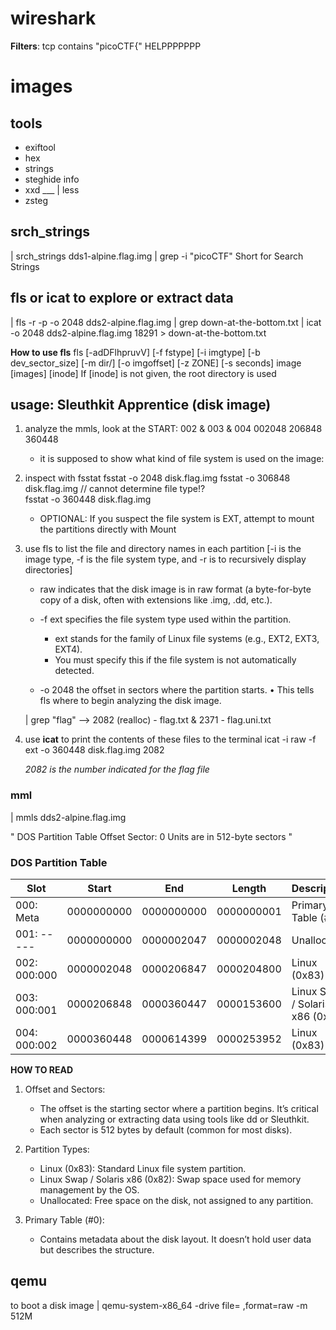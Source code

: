 # wireshark
**Filters**: tcp contains "picoCTF{"
HELPPPPPPP 

# images
## tools
* exiftool
* hex
* strings
* steghide info
* xxd ___ | less
* zsteg

## srch_strings
| srch_strings dds1-alpine.flag.img | grep -i "picoCTF"
Short for Search Strings

## fls or icat to explore or extract data
| fls -r -p -o 2048 dds2-alpine.flag.img | grep down-at-the-bottom.txt
| icat -o 2048 dds2-alpine.flag.img 18291 > down-at-the-bottom.txt

**How to use fls**
fls [-adDFlhpruvV] [-f fstype] [-i imgtype] [-b dev_sector_size] [-m dir/] [-o imgoffset] [-z ZONE] [-s seconds] image [images] [inode] If [inode] is not given, the root directory is used

## usage: Sleuthkit Apprentice (disk image)
1. analyze the mmls, look at the START: 002 & 003 & 004
    002048
    206848
    360448
    * it is supposed to show what kind of file system is used on the image: 

2. inspect with fsstat
    fsstat -o 2048 disk.flag.img
    fsstat -o 306848 disk.flag.img // cannot determine file type!?  
    fsstat -o 360448 disk.flag.img

    * OPTIONAL: If you suspect the file system is EXT, attempt to mount the partitions directly with Mount

3. use fls to list the file and directory names in each partition [-i is the image type, -f is the file system type, and -r is to recursively display directories]

    * raw indicates that the disk image is in raw format (a byte-for-byte copy of a disk, often with extensions like .img, .dd, etc.).

    * -f ext specifies the file system type used within the partition.
	    * ext stands for the family of Linux file systems (e.g., EXT2, EXT3, EXT4).
	    * You must specify this if the file system is not automatically detected.
    
    * -o 2048 the offset in sectors where the partition starts.
	•	This tells fls where to begin analyzing the disk image.

    | grep "flag" --> 2082 (realloc) - flag.txt  & 2371 - flag.uni.txt

4. use **icat** to print the contents of these files to the terminal
    icat -i raw -f ext -o 360448 disk.flag.img 2082

    *2082 is the number indicated for the flag file*



### mml
| mmls dds2-alpine.flag.img

"
DOS Partition Table
Offset Sector: 0
Units are in 512-byte sectors
"

### DOS Partition Table

| Slot      | Start       | End         | Length      | Description                      |
|-----------|-------------|-------------|-------------|----------------------------------|
| 000: Meta | 0000000000  | 0000000000  | 0000000001  | Primary Table (#0)              |
| 001: -----| 0000000000  | 0000002047  | 0000002048  | Unallocated                     |
| 002: 000:000 | 0000002048 | 0000206847 | 0000204800 | Linux (0x83)                   |
| 003: 000:001 | 0000206848 | 0000360447 | 0000153600 | Linux Swap / Solaris x86 (0x82) |
| 004: 000:002 | 0000360448 | 0000614399 | 0000253952 | Linux (0x83)                   |

**HOW TO READ**
1.	Offset and Sectors:
    * The offset is the starting sector where a partition begins. It’s critical when analyzing or extracting data using tools like dd or Sleuthkit.
    * Each sector is 512 bytes by default (common for most disks).

2.	Partition Types:
    * Linux (0x83): Standard Linux file system partition.
    * Linux Swap / Solaris x86 (0x82): Swap space used for memory management by the OS.
	* Unallocated: Free space on the disk, not assigned to any partition.

3.	Primary Table (#0):
	* Contains metadata about the disk layout. It doesn’t hold user data but describes the structure.

## qemu
to boot a disk image
| qemu-system-x86_64 -drive file= <file>,format=raw -m 512M